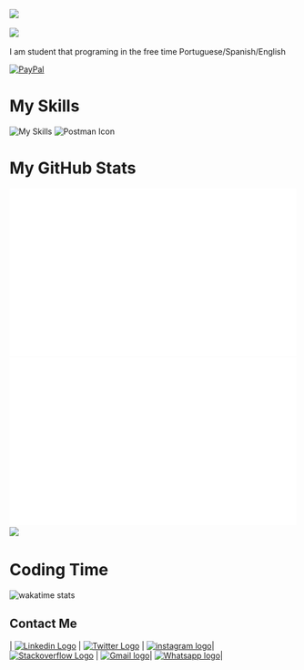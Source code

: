 ![](https://komarev.com/ghpvc/?username=feijoes)



![](https://capsule-render.vercel.app/api?type=transparent&fontColor=703ee5&text=feijoes&height=150&fontSize=100&desc=16%20years%20old%20Brazilian&descAlignY=80&descAlign=60)

I am student that programing in the free time 
Portuguese/Spanish/English

[![PayPal](https://img.shields.io/badge/PayPal-00457C?style=for-the-badge&logo=paypal&logoColor=white)](https://www.paypal.com/paypalme/joaoSMBR)


# My Skills
![My Skills](https://skillicons.dev/icons?i=js,html,nodejs,py,dotnet,cs,git,express,java,bootstrap,bots,django,firebase,flask,heroku,mongodb,mysql,react,selenium,ts&theme=dark&perline=10)
<img src="https://user-images.githubusercontent.com/94744748/174678573-5e5f084c-d17a-4002-8f09-6c9885fb0823.svg" width="48px" alt="Postman Icon"/>
 # My GitHub Stats
![image](https://raw.githubusercontent.com/feijoes/feijoes/master/generated/overview.svg#gh-dark-mode-only)
![image](https://raw.githubusercontent.com/feijoes/feijoes/master/generated/languages.svg#gh-dark-mode-only)
![](http://github-profile-summary-cards.vercel.app/api/cards/repos-per-language?username=feijoes&theme=github_dark)

# Coding Time
![wakatime stats](https://github-readme-stats.vercel.app/api/wakatime?username=feijoes&theme=dark)
## Contact Me
| [<img src="https://github.com/TheDudeThatCode/TheDudeThatCode/blob/master/Assets/Linkedin.svg" alt="Linkedin Logo" width="32">](https://www.linkedin.com/in/pedrocaladomoura/) | [<img src="https://github.com/TheDudeThatCode/TheDudeThatCode/blob/master/Assets/Twitter.svg" alt="Twitter Logo" width="32">](https://twitter.com/Feijoes_P) | [<img src="https://github.com/TheDudeThatCode/TheDudeThatCode/blob/master/Assets/Instagram.svg" alt="instagram logo" width="32">](https://www.instagram.com/pedrocaladomoura/)|[<img src="https://cdn.svgporn.com/logos/stackoverflow-icon.svg" alt="Stackoverflow Logo" width="28">](https://stackoverflow.com/users/15676155/pedro-calado-moura) | [<img src="https://github.com/TheDudeThatCode/TheDudeThatCode/blob/master/Assets/Gmail.svg" alt="Gmail logo" height="32">](mailto:pcaladomoura@gmail.com)| [<img src="https://www.speaktech.in/themes/images/whatsapp-icon.png" alt="Whatsapp logo" height="32">](https://web.whatsapp.com/send?phone=598091363661)|
